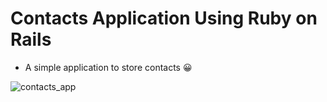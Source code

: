 # Contacts Application Using Ruby on Rails

* A simple application to store contacts 😀

<img src="https://user-images.githubusercontent.com/85636187/258663579-1c90d740-82eb-4689-9bc2-8fb8b964524b.png" alt="contacts_app"/>

